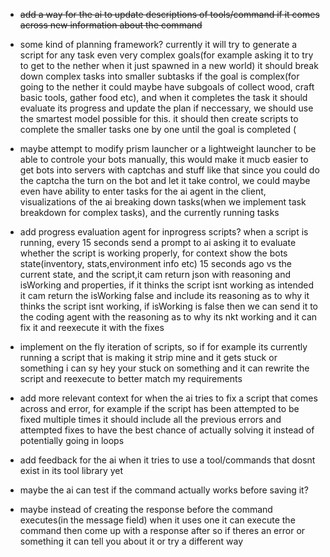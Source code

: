 - ~~add a way for the ai to update descriptions of tools/command if it comes across new information about the command~~

- some kind of planning framework? currently it will try to generate a script for any task even very complex goals(for example asking it to try to get to the nether when it just spawned in a new world) it should break down complex tasks into smaller subtasks if the goal is complex(for going to the nether it could maybe have subgoals of collect wood, craft basic tools, gather food etc), and when it completes the task it should evaluate its progress and update the plan if neccessary, we should use the smartest model possible for this. it should then create scripts to complete the smaller tasks one by one until the goal is completed
(
- maybe attempt to modify prism launcher or a lightweight launcher to be able to controle your bots manually, this would make it mucb easier to get bots into servers with captchas and stuff like that since you could do the captcha the  turn on the bot and let it take control, we could maybe even have ability to enter tasks for the ai agent in the client, visualizations of the ai breaking down tasks(when we implement task breakdown for complex tasks), and the currently running tasks

- add progress evaluation agent for inprogress scripts? when a script is running, every 15 seconds send a prompt to ai asking it to evaluate whether the script is working properly, for context show the bots state(inventory, stats,environment info etc) 15 seconds ago vs the current state, and the script,it cam return json with reasoning and isWorking and properties, if it thinks the script isnt working as intended it cam return the isWorking false and include its reasoning as to why it thinks the script isnt working, if isWorking is false then we can send it to the coding agent with the reasoning as to why its nkt working and it can fix it and reexecute it with the fixes


- implement on the fly iteration of scripts, so if for example its currently running a script that is making it strip mine and it gets stuck or something i can sy hey your stuck on something and it can rewrite the script  and reexecute to better match my requirements 
- add more relevant context for when the ai tries to fix a script that comes across and error, for example if the script has been attempted to be fixed multiple times it should include all the previous errors and attempted fixes to have the best chance of actually solving it instead of potentially going in loops
- add feedback for the ai when it tries to use a tool/commands that dosnt exist in its tool library yet
- maybe the ai can test if the command actually works before saving it?
- maybe instead of creating the response before the command executes(in the message field) when it uses one it can execute the command then come up with a response after so if theres an error or something it can tell you about it or try a different way 
